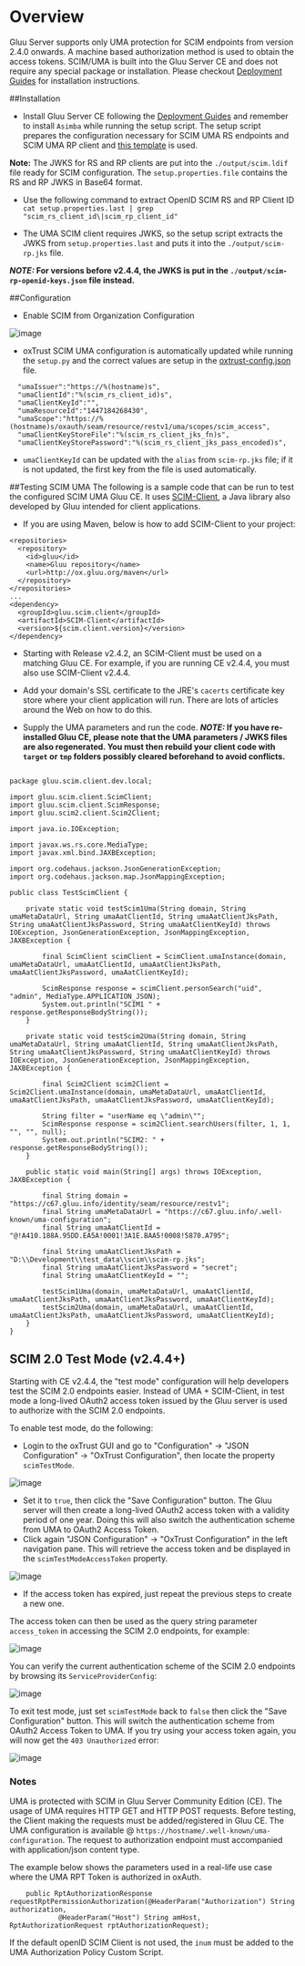 # Overview
Gluu Server supports only UMA protection for SCIM endpoints from version 2.4.0 onwards. 
A machine based authorization method is used to obtain the access tokens. SCIM/UMA is built
into the Gluu Server CE and does not require any special package or installation. Please checkout 
[Deployment Guides](../deployment/index.md) for installation instructions.

##Installation

* Install Gluu Server CE following the [Deployment Guides](../deployment/index.md) and 
remember to install `Asimba` while running the setup script.  The setup script prepares the 
configuration necessary for SCIM UMA RS endpoints and SCIM UMA RP client 
and [this template](https://github.com/GluuFederation/community-edition-setup/blob/master/templates/scim.ldif) 
is used. 

**Note:** The JWKS for RS and RP clients are put into the `./output/scim.ldif` file ready for SCIM configuration.
The `setup.properties.file` contains the RS and RP JWKS in Base64 format.

* Use the following command to extract OpenID SCIM RS and RP Client ID
` cat setup.properties.last | grep "scim_rs_client_id\|scim_rp_client_id"`

* The UMA SCIM client requires JWKS, so the setup script extracts the JWKS from `setup.properties.last` and puts it into the `./output/scim-rp.jks` file.

**_NOTE:_ For versions before v2.4.4, the JWKS is put in the `./output/scim-rp-openid-keys.json` file instead.**

##Configuration

* Enable SCIM from Organization Configuration

![image](../img/2.4/enable-scim.png)

* oxTrust SCIM UMA configuration is automatically updated while running the `setup.py` and the correct values are setup 
in the [oxtrust-config.json](https://github.com/GluuFederation/community-edition-setup/blob/master/templates/oxtrust-config.json#L122) file.
```
  "umaIssuer":"https://%(hostname)s",
  "umaClientId":"%(scim_rs_client_id)s",
  "umaClientKeyId":"",
  "umaResourceId":"1447184268430",
  "umaScope":"https://%(hostname)s/oxauth/seam/resource/restv1/uma/scopes/scim_access",
  "umaClientKeyStoreFile":"%(scim_rs_client_jks_fn)s",
  "umaClientKeyStorePassword":"%(scim_rs_client_jks_pass_encoded)s",
```

* `umaClientKeyId` can be updated with the `alias` from `scim-rp.jks` file; if it is not updated, the first key from the file is used automatically.

##Testing SCIM UMA
The following is a sample code that can be run to test the configured SCIM UMA Gluu CE. It uses [SCIM-Client](https://github.com/GluuFederation/SCIM-Client), a Java library also developed by Gluu intended for client applications.

* If you are using Maven, below is how to add SCIM-Client to your project:
```
<repositories>
  <repository>
    <id>gluu</id>
    <name>Gluu repository</name>
    <url>http://ox.gluu.org/maven</url>
  </repository>
</repositories>
...
<dependency>
  <groupId>gluu.scim.client</groupId>
  <artifactId>SCIM-Client</artifactId>
  <version>${scim.client.version}</version>
</dependency>
```

* Starting with Release v2.4.2, an SCIM-Client must be used on a matching Gluu CE. For example, if you are running CE v2.4.4, you must also use SCIM-Client v2.4.4.

* Add your domain's SSL certificate to the JRE's `cacerts` certificate key store where your client application will run. There are lots of articles around the Web on how to do this.

* Supply the UMA parameters and run the code. **_NOTE:_ If you have re-installed Gluu CE, please note that the UMA parameters / JWKS files are also regenerated. You must then rebuild your client code with `target` or `tmp` folders possibly cleared beforehand to avoid conflicts.**

```

package gluu.scim.client.dev.local;
 
import gluu.scim.client.ScimClient;
import gluu.scim.client.ScimResponse;
import gluu.scim2.client.Scim2Client;
 
import java.io.IOException;
 
import javax.ws.rs.core.MediaType;
import javax.xml.bind.JAXBException;
 
import org.codehaus.jackson.JsonGenerationException;
import org.codehaus.jackson.map.JsonMappingException;
 
public class TestScimClient {
 
	private static void testScim1Uma(String domain, String umaMetaDataUrl, String umaAatClientId, String umaAatClientJksPath, String umaAatClientJksPassword, String umaAatClientKeyId) throws IOException, JsonGenerationException, JsonMappingException, JAXBException {
	
		final ScimClient scimClient = ScimClient.umaInstance(domain, umaMetaDataUrl, umaAatClientId, umaAatClientJksPath, umaAatClientJksPassword, umaAatClientKeyId);
 
		ScimResponse response = scimClient.personSearch("uid", "admin", MediaType.APPLICATION_JSON);
		System.out.println("SCIM1 " + response.getResponseBodyString());
	}
 
	private static void testScim2Uma(String domain, String umaMetaDataUrl, String umaAatClientId, String umaAatClientJksPath, String umaAatClientJksPassword, String umaAatClientKeyId) throws IOException, JsonGenerationException, JsonMappingException, JAXBException {
	
		final Scim2Client scim2Client = Scim2Client.umaInstance(domain, umaMetaDataUrl, umaAatClientId, umaAatClientJksPath, umaAatClientJksPassword, umaAatClientKeyId);
 
		String filter = "userName eq \"admin\"";
		ScimResponse response = scim2Client.searchUsers(filter, 1, 1, "", "", null);
		System.out.println("SCIM2: " + response.getResponseBodyString());
	}
 
	public static void main(String[] args) throws IOException, JAXBException {
	
		final String domain = "https://c67.gluu.info/identity/seam/resource/restv1";
		final String umaMetaDataUrl = "https://c67.gluu.info/.well-known/uma-configuration";
		final String umaAatClientId = "@!A410.188A.95DD.EA5A!0001!3A1E.BAA5!0008!5870.A795";
 
		final String umaAatClientJksPath = "D:\\Development\\test_data\\scim\\scim-rp.jks";
		final String umaAatClientJksPassword = "secret";
		final String umaAatClientKeyId = "";
 
		testScim1Uma(domain, umaMetaDataUrl, umaAatClientId, umaAatClientJksPath, umaAatClientJksPassword, umaAatClientKeyId);
		testScim2Uma(domain, umaMetaDataUrl, umaAatClientId, umaAatClientJksPath, umaAatClientJksPassword, umaAatClientKeyId);
    }
}

```

## SCIM 2.0 Test Mode (v2.4.4+)

Starting with CE v2.4.4, the "test mode" configuration will help developers test the SCIM 2.0 endpoints easier. Instead of UMA + SCIM-Client, in test mode a long-lived OAuth2 access token issued by the Gluu server is used to authorize with the SCIM 2.0 endpoints.

To enable test mode, do the following:

* Login to the oxTrust GUI and go to "Configuration" -> "JSON Configuration" -> "OxTrust Configuration", then locate the property `scimTestMode`.

![image](../img/2.4/scim-test-mode-false.png)

* Set it to `true`, then click the "Save Configuration" button. The Gluu server will then create a long-lived OAuth2 access token with a validity period of one year. Doing this will also switch the authentication scheme from UMA to OAuth2 Access Token.
* Click again "JSON Configuration" -> "OxTrust Configuration" in the left navigation pane. This will retrieve the access token and be displayed in the `scimTestModeAccessToken` property.

![image](../img/2.4/scim-test-mode-true.png)

* If the access token has expired, just repeat the previous steps to create a new one.
 
The access token can then be used as the query string parameter `access_token` in accessing the SCIM 2.0 endpoints, for example:

![image](../img/2.4/scim-test-mode-example.png)

You can verify the current authentication scheme of the SCIM 2.0 endpoints by browsing its `ServiceProviderConfig`:

![image](../img/2.4/scim-test-mode-config.png)

To exit test mode, just set `scimTestMode` back to `false` then click the "Save Configuration" button. This will switch the authentication scheme from OAuth2 Access Token to UMA. If you try using your access token again, you will now get the `403 Unauthorized` error:

![image](../img/2.4/scim-test-mode-403.png)

### Notes
UMA is protected with SCIM in Gluu Server Community Edition (CE). The usage of UMA requires HTTP GET and HTTP POST requests. Before testing, the Client making the requests must be added/registered in Gluu CE. The UMA configuration is available @ `https://hostname/.well-known/uma-configuration`. The request to authorization endpoint must accompanied with  application/json content type. 

The example below shows the parameters used in a real-life use case  where the UMA RPT Token is authorized in oxAuth.

```
    public RptAuthorizationResponse requestRptPermissionAuthorization(@HeaderParam("Authorization") String authorization,
            @HeaderParam("Host") String amHost, RptAuthorizationRequest rptAuthorizationRequest);
```

If the default openID SCIM Client is not used, the `inum` must be added to the UMA Authorization Policy Custom Script.
